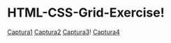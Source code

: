 # HTML-CSS-Grid-Exercise!
[Captura1](sweetCats2.png) 
[Captura2](sweetCats3.png) 
[Captura3](sweetCats.png)!
[Captura4](sweetCats4.png)